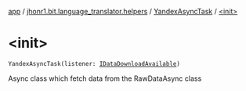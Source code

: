 [app](../../index.md) / [jhonr1.bit.language_translator.helpers](../index.md) / [YandexAsyncTask](index.md) / [&lt;init&gt;](./-init-.md)

# &lt;init&gt;

`YandexAsyncTask(listener: `[`IDataDownloadAvailable`](../../jhonr1.bit.language_translator.interfaces/-i-data-download-available/index.md)`)`

Async class which fetch data from the RawDataAsync class


